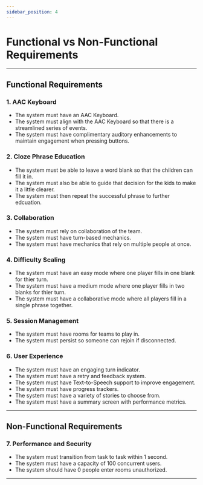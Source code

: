 ```yaml
---
sidebar_position: 4
---
```

# Functional vs Non-Functional Requirements
---

## **Functional Requirements**  

### **1. AAC Keyboard**  
- The system must have an AAC Keyboard.
- The system must align with the AAC Keyboard so that there is a streamlined series of events.
- The system must have complimentary auditory enhancements to maintain engagement when pressing buttons.

### **2. Cloze Phrase Education**
- The system must be able to leave a word blank so that the children can fill it in.
- The system must also be able to guide that decision for the kids to make it a little clearer.
- The system must then repeat the successful phrase to further edcuation.

### **3. Collaboration**
- The system must rely on collaboration of the team.
- The system must have turn-based mechanics.
- The system must have mechanics that rely on multiple people at once.

### **4. Difficulty Scaling**
- The system must have an easy mode where one player fills in one blank for thier turn.
- The system must have a medium mode where one player fills in two blanks for thier turn.
- The system must have a collaborative mode where all players fill in a single phrase together.

### **5. Session Management**
- The system must have rooms for teams to play in.
- The system must persist so someone can rejoin if disconnected.

### **6. User Experience**
- The system must have an engaging turn indicator.
- The system must have a retry and feedback system.
- The system must have Text-to-Speech support to improve engagement.
- The system must have progress trackers.
- The system must have a variety of stories to choose from.
- The system must have a summary screen with performance metrics.
---

## **Non-Functional Requirements**
### **7. Performance and Security**
- The system must transition from task to task within 1 second.
- The system must have a capacity of 100 concurrent users.
- The system should have 0 people enter rooms unauthorized.

---